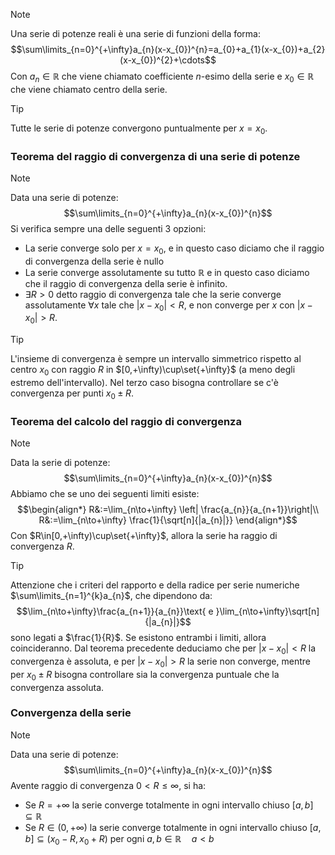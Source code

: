 >[!note]
>Una serie di potenze reali è una serie di funzioni della forma: $$\sum\limits_{n=0}^{+\infty}a_{n}(x-x_{0})^{n}=a_{0}+a_{1}(x-x_{0})+a_{2}(x-x_{0})^{2}+\cdots$$
>Con $a_{n}\in\mathbb{R}$ che viene chiamato coefficiente $n$-esimo della serie e $x_{0}\in\mathbb{R}$ che viene chiamato centro della serie.

>[!tip]
>Tutte le serie di potenze convergono puntualmente per $x=x_{0}$.

### Teorema del raggio di convergenza di una serie di potenze
>[!note]
>Data una serie di potenze: $$\sum\limits_{n=0}^{+\infty}a_{n}(x-x_{0})^{n}$$
>Si verifica sempre una delle seguenti 3 opzioni:
>- La serie converge solo per $x=x_{0}$, e in questo caso diciamo che il raggio di convergenza della serie è nullo
>- La serie converge assolutamente su tutto $\mathbb{R}$ e in questo caso diciamo che il raggio di convergenza della serie è infinito.
>- $\exists R>0$ detto raggio di convergenza tale che la serie converge assolutamente $\forall x$ tale che $|x-x_{0}|<R$, e non converge per $x$ con $|x-x_{0}|>R$.

>[!tip]
>L'insieme di convergenza è sempre un intervallo simmetrico rispetto al centro $x_{0}$ con raggio $R$ in $[0,+\infty)\cup\set{+\infty}$ (a meno degli estremo dell'intervallo). Nel terzo caso bisogna controllare se c'è convergenza per punti $x_{0}\pm R$.

### Teorema del calcolo del raggio di convergenza
>[!note]
>Data la serie di potenze: $$\sum\limits_{n=0}^{+\infty}a_{n}(x-x_{0})^{n}$$
>Abbiamo che se uno dei seguenti limiti esiste:
>$$\begin{align*}
>R&:=\lim_{n\to+\infty} \left| \frac{a_{n}}{a_{n+1}}\right|\\
>R&:=\lim_{n\to+\infty} \frac{1}{\sqrt[n]{|a_{n}|}}
>\end{align*}$$
>Con $R\in[0,+\infty)\cup\set{+\infty}$, allora la serie ha raggio di convergenza $R$.

>[!tip]
>Attenzione che i criteri del rapporto e della radice per serie numeriche $\sum\limits_{n=1}^{k}a_{n}$, che dipendono da: $$\lim_{n\to+\infty}\frac{a_{n+1}}{a_{n}}\text{ e }\lim_{n\to+\infty}\sqrt[n]{|a_{n}|}$$ sono legati a $\frac{1}{R}$. Se esistono entrambi i limiti, allora coincideranno. Dal teorema precedente deduciamo che per $|x-x_{0}|<R$ la convergenza è assoluta, e per $|x-x_{0}|>R$ la serie non converge, mentre per $x_{0}\pm R$ bisogna controllare sia la convergenza puntuale che la convergenza assoluta.

### Convergenza della serie
>[!note]
>Data una serie di potenze: $$\sum\limits_{n=0}^{+\infty}a_{n}(x-x_{0})^{n}$$
>Avente raggio di convergenza $0<R\leq\infty$, si ha:
>- Se $R=+\infty$ la serie converge totalmente in ogni intervallo chiuso $[a,b]\subseteq\mathbb{R}$
>- Se $R\in(0,+\infty)$ la serie converge totalmente in ogni intervallo chiuso $[a,b]\subseteq(x_{0}-R,x_{0}+R)$ per ogni $a,b\in\mathbb{R}\quad a<b$

